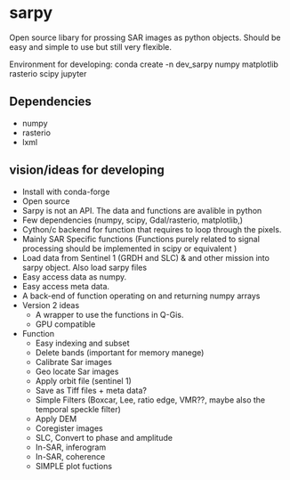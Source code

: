 # sarpy

Open source libary for prossing SAR images as python objects. Should be easy and simple to use but still very flexible.

Environment for developing: conda create -n dev_sarpy numpy matplotlib rasterio scipy jupyter

## Dependencies
* numpy
* rasterio
* lxml


## vision/ideas for developing
* Install with conda-forge
* Open source
* Sarpy is not an API. The data and functions are avalible in python
* Few dependencies (numpy, scipy, Gdal/rasterio, matplotlib,)
* Cython/c backend for function that requires to loop through the pixels.
* Mainly SAR Specific functions (Functions purely related to signal processing should be implemented in scipy or equivalent )
* Load data from Sentinel 1 (GRDH and SLC) & and other mission into sarpy object. Also load sarpy files
 * Easy access data as numpy.
 * Easy access meta data.
* A back-end of function operating on and returning numpy arrays
* Version 2 ideas
  * A wrapper to use the functions in Q-Gis.
  * GPU compatible
* Function
  * Easy indexing and subset
  * Delete bands (important for memory manege)
  * Calibrate Sar images
  * Geo locate Sar images 
  * Apply orbit file (sentinel 1)
  * Save as Tiff files + meta data?
  * Simple Filters (Boxcar, Lee, ratio edge, VMR??, maybe also the temporal speckle filter)
  * Apply DEM
  * Coregister images
  * SLC, Convert to phase and amplitude
  * In-SAR, inferogram
  * In-SAR, coherence
  * SIMPLE plot fuctions
